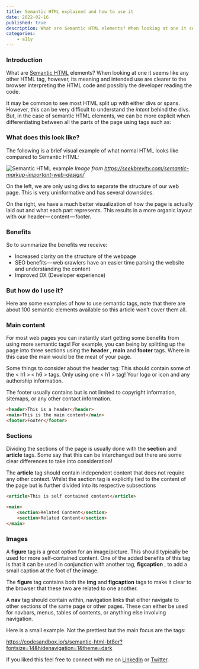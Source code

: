 ```yaml
---
title: Semantic HTML explained and how to use it
date: 2022-02-16
published: true
description: What are Semantic HTML elements? When looking at one it seems like any other HTML tag, however, its intended use is clearer to the browser.
categories:
    - a11y
---
```


### Introduction

What are [Semantic HTML](https://developer.mozilla.org/en-US/docs/Glossary/Semantics#semantics_in_html) elements? When looking at one it seems like any other HTML tag, however, its meaning and intended use are clearer to the browser interpreting the HTML code and possibly the developer reading the code.

It may be common to see most HTML split up with either divs or spans. However, this can be very difficult to understand the _intent_ behind the divs. But, in the case of semantic HTML elements, we can be more explicit when differentiating between all the parts of the page using tags such as:

### What does this look like?

The following is a brief visual example of what normal HTML looks like compared to Semantic HTML:

![Semantic HTML example](https://cdn.hashnode.com/res/hashnode/image/upload/v1645017455848/n3kXsHuWh.jpeg)
_Image from https://seekbrevity.com/semantic-markup-important-web-design/_

On the left, we are only using divs to separate the structure of our web page. This is very uninformative and has several downsides.

On the right, we have a much better visualization of how the page is actually laid out and what each part represents. This results in a more organic layout with our header — content — footer.

### Benefits

So to summarize the benefits we receive:

-   Increased clarity on the structure of the webpage
-   SEO benefits — web crawlers have an easier time parsing the website and understanding the content
-   Improved DX (Developer experience)

### But how do I use it?

Here are some examples of how to use semantic tags, note that there are about 100 semantic elements available so this article won’t cover them all.

### Main content

For most web pages you can instantly start getting some benefits from using more semantic tags! For example, you can being by splitting up the page into three sections using the **header** , **main** and **footer** tags. Where in this case the main would be the meat of your page.

Some things to consider about the header tag: This should contain some of the < h1 >  < h6 > tags. Only using one < h1 > tag! Your logo or icon and any authorship information.

The footer usually contains but is not limited to copyright information, sitemaps, or any other contact information.

```html
<header>This is a header</header>
<main>This is the main content</main>
<footer>Footer</footer>
```

### Sections

Dividing the sections of the page is usually done with the **section** and **article** tags. Some say that this can be interchanged but there are some clear differences to take into consideration!

The **article** tag should contain independent content that does not require any other context. Whilst the section tag is explicitly tied to the content of the page but is further divided into its respective subsections

```html
<article>This is self contained content</article>

<main>
	<section>Related Content</section>
	<section>Related Content</section>
</main>
```

### Images

A **figure** tag is a great option for an image/picture. This should typically be used for more self-contained content. One of the added benefits of this tag is that it can be used in conjunction with another tag, **figcaption** , to add a small caption at the foot of the image.

The **figure** tag contains both the **img** and **figcaption** tags to make it clear to the browser that these two are related to one another.

A **nav** tag should contain within, navigation links that either navigate to other sections of the same page or other pages. These can either be used for navbars, menus, tables of contents, or anything else involving navigation.

Here is a small example. Not the prettiest but the main focus are the tags:

https://codesandbox.io/s/semantic-html-bt8er?fontsize=14&hidenavigation=1&theme=dark

If you liked this feel free to connect with me on [LinkedIn](https://www.linkedin.com/in/diego-ballesteros-9468a7136/) or [Twitter](https://twitter.com/relatablecoder).
